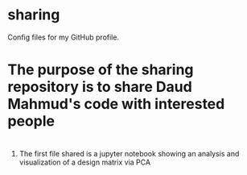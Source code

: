 # sharing
Config files for my GitHub profile.
#
# The purpose of the sharing repository is to share Daud Mahmud's code with interested people
#
1. The first file shared is a jupyter notebook showing an analysis and visualization of a design matrix via PCA
#
